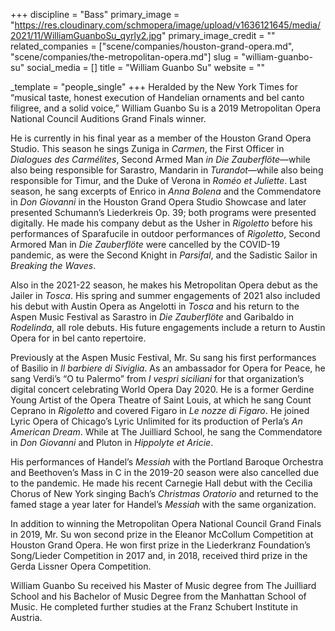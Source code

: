 +++
discipline = "Bass"
primary_image = "https://res.cloudinary.com/schmopera/image/upload/v1636121645/media/2021/11/WilliamGuanboSu_qyrly2.jpg"
primary_image_credit = ""
related_companies = ["scene/companies/houston-grand-opera.md", "scene/companies/the-metropolitan-opera.md"]
slug = "william-guanbo-su"
social_media = []
title = "William Guanbo Su"
website = ""

_template = "people_single"
+++
Heralded by the New York Times for “musical taste, honest execution of Handelian ornaments and bel canto filigree, and a solid voice,” William Guanbo Su is a 2019 Metropolitan Opera National Council Auditions Grand Finals winner.

He is currently in his final year as a member of the Houston Grand Opera Studio. This season he sings Zuniga in _Carmen_, the First Officer in _Dialogues des Carmélites_, Second Armed Man _in Die Zauberflöte_—while also being responsible for Sarastro, Mandarin in _Turandot_—while also being responsible for Timur, and the Duke of Verona in _Roméo et Juliette_. Last season, he sang excerpts of Enrico in _Anna Bolena_ and the Commendatore in _Don Giovanni_ in the Houston Grand Opera Studio Showcase and later presented Schumann’s Liederkreis Op. 39; both programs were presented digitally. He made his company debut as the Usher in _Rigoletto_ before his performances of Sparafucile in outdoor performances of _Rigoletto_, Second Armored Man in _Die Zauberflöte_ were cancelled by the COVID-19 pandemic, as were the Second Knight in _Parsifal_, and the Sadistic Sailor in _Breaking the Waves_.

Also in the 2021-22 season, he makes his Metropolitan Opera debut as the Jailer in _Tosca_. His spring and summer engagements of 2021 also included his debut with Austin Opera as Angelotti in _Tosca_ and his return to the Aspen Music Festival as Sarastro in _Die Zauberflöte_ and Garibaldo in _Rodelinda_, all role debuts. His future engagements include a return to Austin Opera for in bel canto repertoire.

Previously at the Aspen Music Festival, Mr. Su sang his first performances of Basilio in _Il barbiere di Siviglia_. As an ambassador for Opera for Peace, he sang Verdi’s “O tu Palermo” from _I vespri siciliani_ for that organization’s digital concert celebrating World Opera Day 2020. He is a former Gerdine Young Artist of the Opera Theatre of Saint Louis, at which he sang Count Ceprano in _Rigoletto_ and covered Figaro in _Le nozze di Figaro_. He joined Lyric Opera of Chicago’s Lyric Unlimited for its production of Perla’s _An American Dream_. While at The Juilliard School, he sang the Commendatore in _Don Giovanni_ and Pluton in _Hippolyte et Aricie_.

His performances of Handel’s _Messiah_ with the Portland Baroque Orchestra and Beethoven’s Mass in C in the 2019-20 season were also cancelled due to the pandemic. He made his recent Carnegie Hall debut with the Cecilia Chorus of New York singing Bach’s _Christmas Oratorio_ and returned to the famed stage a year later for Handel’s _Messiah_ with the same organization.

In addition to winning the Metropolitan Opera National Council Grand Finals in 2019, Mr. Su won second prize in the Eleanor McCollum Competition at Houston Grand Opera. He won first prize in the Liederkranz Foundation’s Song/Lieder Competition in 2017 and, in 2018, received third prize in the Gerda Lissner Opera Competition.

William Guanbo Su received his Master of Music degree from The Juilliard School and his Bachelor of Music Degree from the Manhattan School of Music. He completed further studies at the Franz Schubert Institute in Austria.